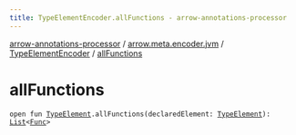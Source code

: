 ```yaml
---
title: TypeElementEncoder.allFunctions - arrow-annotations-processor
---
```


[arrow-annotations-processor](../../index.html) / [arrow.meta.encoder.jvm](../index.html) / [TypeElementEncoder](index.html) / [allFunctions](./all-functions.html)

# allFunctions

`open fun `[`TypeElement`](http://docs.oracle.com/javase/6/docs/api/javax/lang/model/element/TypeElement.html)`.allFunctions(declaredElement: `[`TypeElement`](http://docs.oracle.com/javase/6/docs/api/javax/lang/model/element/TypeElement.html)`): `[`List`](https://kotlinlang.org/api/latest/jvm/stdlib/kotlin.collections/-list/index.html)`<`[`Func`](../../arrow.meta.ast/-func/index.html)`>`